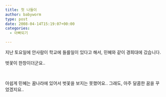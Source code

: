 ```yaml
---
title: 첫 나들이
author: babyworm
type: post
date: 2008-04-14T15:19:07+00:00
categories:
  - 아빠되기

---
```

지난 토요일에 안사람이 학교에 들를일이 있다고 해서, 민혜와 같이 경희대에 갔습니다.

벗꽃이 한창이더군요..

&nbsp;

아쉽게 민혜는 꿈나라에 있어서 벗꽃을 보지는 못했어요.. 그래도, 아주 달콤한 꿈을 꾸었겠지요..